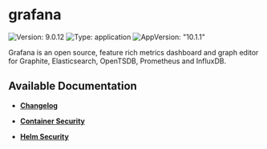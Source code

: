 # grafana

![Version: 9.0.12](https://img.shields.io/badge/Version-9.0.12-informational?style=flat-square) ![Type: application](https://img.shields.io/badge/Type-application-informational?style=flat-square) ![AppVersion: "10.1.1"](https://img.shields.io/badge/AppVersion-"10.1.1"-informational?style=flat-square)

Grafana is an open source, feature rich metrics dashboard and graph editor for Graphite, Elasticsearch, OpenTSDB, Prometheus and InfluxDB.

## Available Documentation

- [**Changelog**](CHANGELOG)

- [**Container Security**](container-security)

- [**Helm Security**](helm-security)

